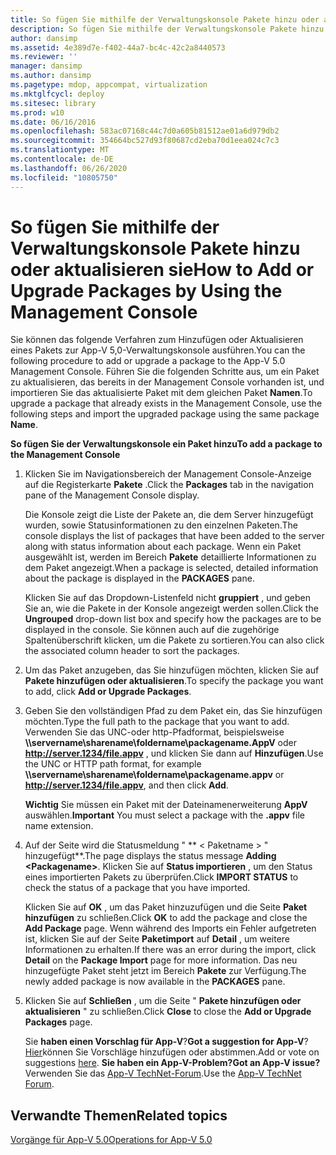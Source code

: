 ```yaml
---
title: So fügen Sie mithilfe der Verwaltungskonsole Pakete hinzu oder aktualisieren sie
description: So fügen Sie mithilfe der Verwaltungskonsole Pakete hinzu oder aktualisieren sie
author: dansimp
ms.assetid: 4e389d7e-f402-44a7-bc4c-42c2a8440573
ms.reviewer: ''
manager: dansimp
ms.author: dansimp
ms.pagetype: mdop, appcompat, virtualization
ms.mktglfcycl: deploy
ms.sitesec: library
ms.prod: w10
ms.date: 06/16/2016
ms.openlocfilehash: 583ac07168c44c7d0a605b81512ae01a6d979db2
ms.sourcegitcommit: 354664bc527d93f80687cd2eba70d1eea024c7c3
ms.translationtype: MT
ms.contentlocale: de-DE
ms.lasthandoff: 06/26/2020
ms.locfileid: "10805750"
---
```

# <span data-ttu-id="2d60d-103">So fügen Sie mithilfe der Verwaltungskonsole Pakete hinzu oder aktualisieren sie</span><span class="sxs-lookup"><span data-stu-id="2d60d-103">How to Add or Upgrade Packages by Using the Management Console</span></span>


<span data-ttu-id="2d60d-104">Sie können das folgende Verfahren zum Hinzufügen oder Aktualisieren eines Pakets zur App-V 5,0-Verwaltungskonsole ausführen.</span><span class="sxs-lookup"><span data-stu-id="2d60d-104">You can the following procedure to add or upgrade a package to the App-V 5.0 Management Console.</span></span> <span data-ttu-id="2d60d-105">Führen Sie die folgenden Schritte aus, um ein Paket zu aktualisieren, das bereits in der Management Console vorhanden ist, und importieren Sie das aktualisierte Paket mit dem gleichen Paket **Namen**.</span><span class="sxs-lookup"><span data-stu-id="2d60d-105">To upgrade a package that already exists in the Management Console, use the following steps and import the upgraded package using the same package **Name**.</span></span>

**<span data-ttu-id="2d60d-106">So fügen Sie der Verwaltungskonsole ein Paket hinzu</span><span class="sxs-lookup"><span data-stu-id="2d60d-106">To add a package to the Management Console</span></span>**

1.  <span data-ttu-id="2d60d-107">Klicken Sie im Navigationsbereich der Management Console-Anzeige auf die Registerkarte **Pakete** .</span><span class="sxs-lookup"><span data-stu-id="2d60d-107">Click the **Packages** tab in the navigation pane of the Management Console display.</span></span>

    <span data-ttu-id="2d60d-108">Die Konsole zeigt die Liste der Pakete an, die dem Server hinzugefügt wurden, sowie Statusinformationen zu den einzelnen Paketen.</span><span class="sxs-lookup"><span data-stu-id="2d60d-108">The console displays the list of packages that have been added to the server along with status information about each package.</span></span> <span data-ttu-id="2d60d-109">Wenn ein Paket ausgewählt ist, werden im Bereich **Pakete** detaillierte Informationen zu dem Paket angezeigt.</span><span class="sxs-lookup"><span data-stu-id="2d60d-109">When a package is selected, detailed information about the package is displayed in the **PACKAGES** pane.</span></span>

    <span data-ttu-id="2d60d-110">Klicken Sie auf das Dropdown-Listenfeld nicht **gruppiert** , und geben Sie an, wie die Pakete in der Konsole angezeigt werden sollen.</span><span class="sxs-lookup"><span data-stu-id="2d60d-110">Click the **Ungrouped** drop-down list box and specify how the packages are to be displayed in the console.</span></span> <span data-ttu-id="2d60d-111">Sie können auch auf die zugehörige Spaltenüberschrift klicken, um die Pakete zu sortieren.</span><span class="sxs-lookup"><span data-stu-id="2d60d-111">You can also click the associated column header to sort the packages.</span></span>

2.  <span data-ttu-id="2d60d-112">Um das Paket anzugeben, das Sie hinzufügen möchten, klicken Sie auf **Pakete hinzufügen oder aktualisieren**.</span><span class="sxs-lookup"><span data-stu-id="2d60d-112">To specify the package you want to add, click **Add or Upgrade Packages**.</span></span>

3.  <span data-ttu-id="2d60d-113">Geben Sie den vollständigen Pfad zu dem Paket ein, das Sie hinzufügen möchten.</span><span class="sxs-lookup"><span data-stu-id="2d60d-113">Type the full path to the package that you want to add.</span></span> <span data-ttu-id="2d60d-114">Verwenden Sie das UNC-oder http-Pfadformat, beispielsweise **\\\\servername\\sharename\\foldername\\packagename.AppV** oder **http://server.1234/file.appv** , und klicken Sie dann auf **Hinzufügen**.</span><span class="sxs-lookup"><span data-stu-id="2d60d-114">Use the UNC or HTTP path format, for example **\\\\servername\\sharename\\foldername\\packagename.appv** or **http://server.1234/file.appv**, and then click **Add**.</span></span>

    <span data-ttu-id="2d60d-115">**Wichtig**  Sie müssen ein Paket mit der Dateinamenerweiterung **AppV** auswählen.</span><span class="sxs-lookup"><span data-stu-id="2d60d-115">**Important** You must select a package with the **.appv** file name extension.</span></span>

     

4.  <span data-ttu-id="2d60d-116">Auf der Seite wird die Statusmeldung " \*\* &lt; Paketname &gt; " hinzugefügt\*\*.</span><span class="sxs-lookup"><span data-stu-id="2d60d-116">The page displays the status message **Adding &lt;Packagename&gt;**.</span></span> <span data-ttu-id="2d60d-117">Klicken Sie auf **Status importieren** , um den Status eines importierten Pakets zu überprüfen.</span><span class="sxs-lookup"><span data-stu-id="2d60d-117">Click **IMPORT STATUS** to check the status of a package that you have imported.</span></span>

    <span data-ttu-id="2d60d-118">Klicken Sie auf **OK** , um das Paket hinzuzufügen und die Seite **Paket hinzufügen** zu schließen.</span><span class="sxs-lookup"><span data-stu-id="2d60d-118">Click **OK** to add the package and close the **Add Package** page.</span></span> <span data-ttu-id="2d60d-119">Wenn während des Imports ein Fehler aufgetreten ist, klicken Sie auf der Seite **Paketimport** auf **Detail** , um weitere Informationen zu erhalten.</span><span class="sxs-lookup"><span data-stu-id="2d60d-119">If there was an error during the import, click **Detail** on the **Package Import** page for more information.</span></span> <span data-ttu-id="2d60d-120">Das neu hinzugefügte Paket steht jetzt im Bereich **Pakete** zur Verfügung.</span><span class="sxs-lookup"><span data-stu-id="2d60d-120">The newly added package is now available in the **PACKAGES** pane.</span></span>

5.  <span data-ttu-id="2d60d-121">Klicken Sie auf **Schließen** , um die Seite " **Pakete hinzufügen oder aktualisieren** " zu schließen.</span><span class="sxs-lookup"><span data-stu-id="2d60d-121">Click **Close** to close the **Add or Upgrade Packages** page.</span></span>

    <span data-ttu-id="2d60d-122">Sie **haben einen Vorschlag für App-V**?</span><span class="sxs-lookup"><span data-stu-id="2d60d-122">**Got a suggestion for App-V**?</span></span> <span data-ttu-id="2d60d-123">[Hier](http://appv.uservoice.com/forums/280448-microsoft-application-virtualization)können Sie Vorschläge hinzufügen oder abstimmen.</span><span class="sxs-lookup"><span data-stu-id="2d60d-123">Add or vote on suggestions [here](http://appv.uservoice.com/forums/280448-microsoft-application-virtualization).</span></span> **<span data-ttu-id="2d60d-124">Sie haben ein App-V-Problem?</span><span class="sxs-lookup"><span data-stu-id="2d60d-124">Got an App-V issue?</span></span>** <span data-ttu-id="2d60d-125">Verwenden Sie das [App-V TechNet-Forum](https://social.technet.microsoft.com/Forums/home?forum=mdopappv).</span><span class="sxs-lookup"><span data-stu-id="2d60d-125">Use the [App-V TechNet Forum](https://social.technet.microsoft.com/Forums/home?forum=mdopappv).</span></span>

## <span data-ttu-id="2d60d-126">Verwandte Themen</span><span class="sxs-lookup"><span data-stu-id="2d60d-126">Related topics</span></span>


[<span data-ttu-id="2d60d-127">Vorgänge für App-V 5.0</span><span class="sxs-lookup"><span data-stu-id="2d60d-127">Operations for App-V 5.0</span></span>](operations-for-app-v-50.md)

 

 





